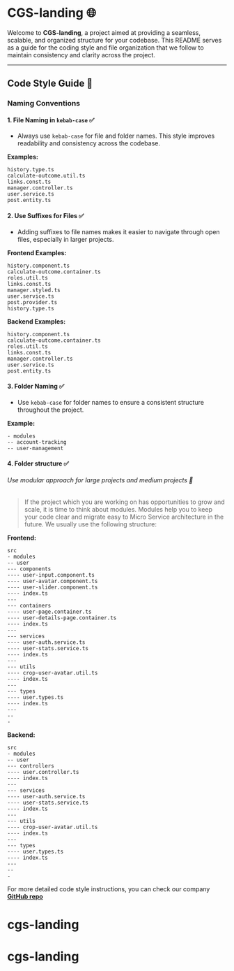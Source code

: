 # CGS-landing 🌐

Welcome to **CGS-landing**, a project aimed at providing a seamless, scalable, and organized structure for your codebase. This README serves as a guide for the coding style and file organization that we follow to maintain consistency and clarity across the project.

---

## **Code Style Guide** 📝

### **Naming Conventions**

#### 1. File Naming in `kebab-case` ✅
- Always use `kebab-case` for file and folder names. This style improves readability and consistency across the codebase.

**Examples:**

```
history.type.ts
calculate-outcome.util.ts
links.const.ts
manager.controller.ts
user.service.ts
post.entity.ts
```

#### 2. Use Suffixes for Files ✅
- Adding suffixes to file names makes it easier to navigate through open files, especially in larger projects.

**Frontend Examples:**
```
history.component.ts
calculate-outcome.container.ts
roles.util.ts
links.const.ts
manager.styled.ts
user.service.ts
post.provider.ts
history.type.ts
```  

**Backend Examples:**
```
history.component.ts
calculate-outcome.container.ts
roles.util.ts
links.const.ts
manager.controller.ts
user.service.ts
post.entity.ts
```

#### 3. Folder Naming ✅
- Use `kebab-case` for folder names to ensure a consistent structure throughout the project.

**Example:**
```
- modules
-- account-tracking
-- user-management
```

#### 4. Folder structure ✅

###### Use modular approach for large projects and medium projects 🙏

> If the project which you are working on has opportunities to grow and scale, it is time to think about modules.
> Modules help you to keep your code clear and migrate easy to Micro Service architecture in the future.
> We usually use the following structure:


**Frontend:**

```
src
- modules
-- user
--- components
---- user-input.component.ts
---- user-avatar.component.ts
---- user-slider.component.ts
---- index.ts
---
--- containers
---- user-page.container.ts
---- user-details-page.container.ts
---- index.ts
---
--- services
---- user-auth.service.ts
---- user-stats.service.ts
---- index.ts
---
--- utils
---- crop-user-avatar.util.ts
---- index.ts
---
--- types
---- user.types.ts
---- index.ts
---
--
-

```


**Backend:**

```
src
- modules
-- user
--- controllers
---- user.controller.ts
---- index.ts
---
--- services
---- user-auth.service.ts
---- user-stats.service.ts
---- index.ts
---
--- utils
---- crop-user-avatar.util.ts
---- index.ts
---
--- types
---- user.types.ts
---- index.ts
---
--
-
```


For more detailed code style instructions, you can check our company [**GitHub repo**](https://github.com/CodeGeneration-2020/code-generation-code-style/tree/main)
# cgs-landing
# cgs-landing
